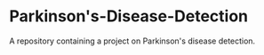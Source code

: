 # Parkinson's-Disease-Detection
A repository containing a project on Parkinson's disease detection.
